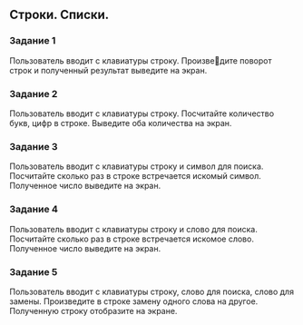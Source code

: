 ## Строки. Списки. 
### Задание 1
Пользователь вводит с клавиатуры строку. Произведите поворот строк и полученный результат выведите на экран.
### Задание 2
Пользователь вводит с клавиатуры строку. Посчитайте количество букв, цифр в строке. Выведите оба количества на экран.
### Задание 3
Пользователь вводит с клавиатуры строку и символ для поиска. Посчитайте сколько раз в строке встречается искомый символ. Полученное число выведите на экран.
### Задание 4
Пользователь вводит с клавиатуры строку и слово для поиска. Посчитайте сколько раз в строке встречается искомое слово. Полученное число выведите на экран.
### Задание 5
Пользователь вводит с клавиатуры строку, слово для поиска, слово для замены. Произведите в строке замену одного слова на другое. Полученную строку отобразите на экране.
